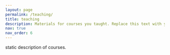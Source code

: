 ```yaml
---
layout: page
permalink: /teaching/
title: teaching
description: Materials for courses you taught. Replace this text with your description.
nav: true
nav_order: 6
---
```


static description of  courses. 
